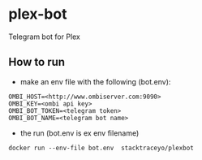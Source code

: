 # plex-bot
Telegram bot for Plex

How to run
--------------


* make an env file with the following (bot.env):
``` 	
OMBI_HOST=<http://www.ombiserver.com:9090>
OMBI_KEY=<ombi api key>
OMBI_BOT_TOKEN=<telegram token>
OMBI_BOT_NAME=<telegram bot name>
```
* the run (bot.env is ex env filename)

`docker run --env-file bot.env  stacktraceyo/plexbot`
	
